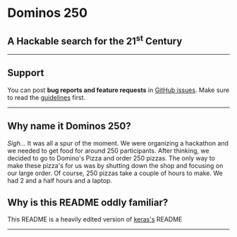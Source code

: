 # Dominos 250

## A Hackable search for the 21<sup>st</sup> Century

------------------

## Support

You can post **bug reports and feature requests** in [GitHub issues](https://github.com/Rochan-A/dominos250/issues). Make sure to read the [guidelines](https://github.com/Rochan-A/dominos250/blob/master/CONTRIBUTING.md) first.

------------------

## Why name it Dominos 250?

<i>Sigh...</i> It was all a spur of the moment. We were organizing a hackathon and we needed to get food for around 250 participants. After thinking, we decided to go to Domino's Pizza and order 250 pizzas. The only way to make these pizza's for us was by shutting down the shop and focusing on our large order. Of course, 250 pizzas take a couple of hours to make. We had 2 and a half hours and a laptop.

## Why is this README oddly familiar?

This README is a heavily edited version of [keras's](https://keras.io) README

------------------
